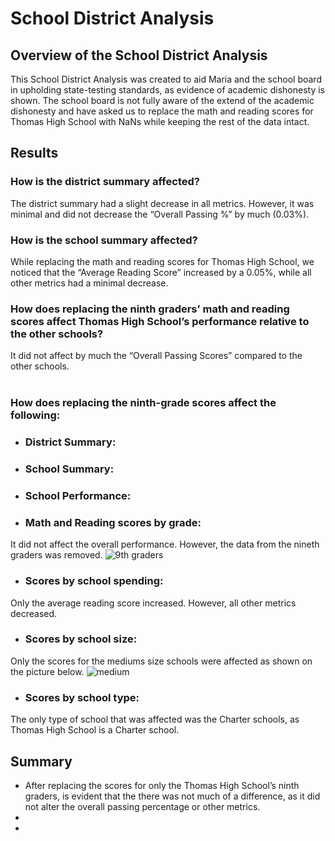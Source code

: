 # School District Analysis

## Overview of the School District Analysis
This School District Analysis was created to aid Maria and the school board in upholding state-testing standards, as evidence of academic dishonesty is shown.
The school board is not fully aware of the extend of the academic dishonesty and have asked us to replace the math and reading scores for Thomas High School with NaNs while keeping the rest of the data intact.

## Results

### How is the district summary affected?<br>
The district summary had a slight decrease in all metrics. However, it was minimal and did not decrease the “Overall Passing %” by much (0.03%).
<br>
### How is the school summary affected?<br>
While replacing the math and reading scores for Thomas High School, we noticed that the “Average Reading Score” increased by a 0.05%, while all other metrics had a minimal decrease.
<br>
### How does replacing the ninth graders’ math and reading scores affect Thomas High School’s performance relative to the other schools?
It did not affect by much the “Overall Passing Scores” compared to the other schools.<br>
<br>
### How does replacing the ninth-grade scores affect the following:<br>

* ### District Summary:<br>
* ### School Summary:<br>
* ### School Performance:<br>

* ### Math and Reading scores by grade:<br>
It did not affect the overall performance. However, the data from the nineth graders was removed.
![9th graders](https://user-images.githubusercontent.com/86321353/126113604-03d9acaa-907a-4e1f-9906-ac8fd8326e81.png)

* ### Scores by school spending:<br>
Only the average reading score increased. However, all other metrics decreased.

* ### Scores by school size:<br>
Only the scores for the mediums size schools were affected as shown on the picture below.
![medium](https://user-images.githubusercontent.com/86321353/126113652-cd340461-e98c-4fab-868c-e92071db7c82.png)

* ### Scores by school type:<br>
The only type of school that was affected was the Charter schools, as Thomas High School is a Charter school.

## Summary
* After replacing the scores for only the Thomas High School’s ninth graders, is evident that the there was not much of a difference, as it did not alter the overall passing percentage or other metrics.<br>
*
*
